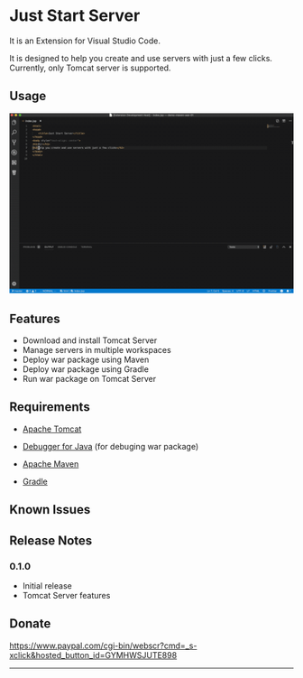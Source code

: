 # Just Start Server 
It is an Extension for Visual Studio Code.  

It is designed to help you create and use servers with just a few clicks.  
Currently, only Tomcat server is supported.


## Usage
![usage](docs/images/usage-01.gif)

## Features
* Download and install Tomcat Server
* Manage servers in multiple workspaces
* Deploy war package using Maven
* Deploy war package using Gradle
* Run war package on Tomcat Server

## Requirements

* [Apache Tomcat](http://tomcat.apache.org)
* [Debugger for Java](https://marketplace.visualstudio.com/items?itemName=vscjava.vscode-java-debug) (for debuging war package)

* [Apache Maven](https://maven.apache.org/) 
* [Gradle](https://gradle.org/)

## Known Issues

## Release Notes

### 0.1.0
* Initial release
* Tomcat Server features

## Donate
https://www.paypal.com/cgi-bin/webscr?cmd=_s-xclick&hosted_button_id=GYMHWSJUTE898

-----------------------------------------------------------------------------------------------------------
